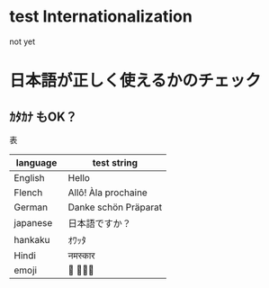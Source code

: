 # test Internationalization

 not yet

# 日本語が正しく使えるかのチェック

## ｶﾀｶﾅ もOK？

表

| language | test string          |
| -------- | -------------------- |
| English  | Hello                |
| Flench   | Allô! Àla prochaine  |
| German 　| Danke schön Präparat |
| japanese | 日本語ですか？　     |
| hankaku  | ｵﾜｯﾀ                 |
| Hindi    | नमस्कार                |
| emoji    | 🦑  👨‍👩‍👧         |
